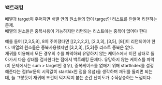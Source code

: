 ### 백트래킹

배열과 target이 주어지면 배열 안의 원소들의 합이 target인 리스트를 만들어 리턴하는 문제.  
배열의 원소들은 중복사용이 가능하지만 리턴되는 리스트에는 중복이 없어야 한다  

예를 들어 [2,3,5,8], 8이 주어졌다면 [[2,2,2,2], [2,3,3], [3,5], [8]]이 리턴되어야 한다. 배열의 원소들은 중복사용했지만 [3,2,3], [5,3]등 리스트 중복은 없다.  
재귀를 이용해서 모든 경우의 수를 파악하되 유망하지 않는 케이스에서 이전 상태로 돌아가서 다음 상태를 검사한다는 점에서 백트래킹 문제다. 유망하지 않는 케이스를 파악(이 문제에서는 sum > target인 경우), 중복케이스를 없애기 위해 startIndex를 설정해준다는 점(for문의 시작값이 startIdx인 점을 유념)을 생각하며 재귀를 돌리면 되는데, 늘 그렇듯이 재귀에 조건이 덕지덕지 붙는 순간 난이도가 수직상승하는 느낌이다. 
